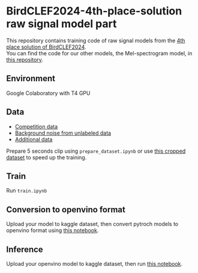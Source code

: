 # BirdCLEF2024-4th-place-solution raw signal model part
This repository contains training code of raw signal models from the [4th place solution of BirdCLEF2024](https://www.kaggle.com/competitions/birdclef-2024/discussion/511845).  
You can find the code for our other models, the Mel-spectrogram model, in [this repository](https://github.com/yoku001/BirdCLEF2024-4th-place-solution-melspec).
## Environment
Google Colaboratory with T4 GPU
## Data
- [Competition data](https://www.kaggle.com/competitions/birdclef-2024/data)
- [Background noise from unlabeled data](https://www.kaggle.com/datasets/tamotamo/bc24-unlabeled-background-crop)
- [Additional data](https://www.kaggle.com/datasets/yokuyama/birdclef2024-additional-cleaned)

Prepare 5 seconds clip using `prepare_dataset.ipynb` or use [this cropped dataset](https://www.kaggle.com/datasets/tamotamo/birdclef2024-crop/data) to speed up the training.

## Train
Run `train.ipynb`

## Conversion to openvino format
Upload your model to kaggle dataset, then convert pytroch models to openvino format using [this notebook](https://www.kaggle.com/code/tamotamo/convert-pytorch-model-to-openvino).

## Inference
Upload your openvino model to kaggle dataset, then run [this notebook](https://www.kaggle.com/code/ajobseeker/b24-final?scriptVersionId=182393504).
